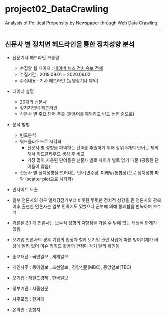 # project02_DataCrawling
Analysis of Political Propensity by Newspaper through Web Data Crawling

---

## 신문사 별 정치면 헤드라인을 통한 정치성향 분석
- 신문기사 헤드라인 크롤링
  * 수집할 웹 페이지 : [네이버 뉴스 정치 속보 전체](https://news.naver.com/main/list.nhn?mode=LSD&mid=sec&sid1=100)
  * 수집기간 : 2019.09.01 ~ 2020.06.02
  * 수집내용 : 기사 헤드라인 (동영상기사 제외)
  
- 데이터 설명
  * 20개의 신문사
  * 정치지면의 헤드라인
  * 신문사 별 주요 단어 추출 (불용어를 제외하고 빈도 높은 순으로)
  
- 분석 방법
  * 빈도분석
  * 워드클라우드로 시각화
    + 신문사 별 성향을 파악하는 단어를 추출하기 위해 상위 5개의 단어는 제외해서 워드클라우드 생성 후 비교
    + 가장 많이 사용된 단어들은 신문사 별로 차이가 별로 없기 때문 (공통된 단어들이 많음)
  * 신문사 별 정치성향을 드러내는 단어(민주당, 미래당/통합당)으로 정치성향 파악 (scatter plot으로 시각화)
  
 - 인사이트 도출
  * 일부 언론사의 경우 일제강점기부터 비롯된 뚜렷한 정치적 성향을 띈 언론사와 광복 이후 출현한 언론사는 일부 민족지도 있었으나 군부에 의해 통폐합을 반복하며 보수적
  * 거론된 20 개 언론사는 보수적 성향의 지향점을 가질 수 밖에 없는 태생적 한계가 있음
  * 모기업 언론사의 경우 기업의 입장과 함께 모기업 관련 사업에 따른 방어기제가 바탕에 깔려 있어 이슈 키워드 활용의 관점이 각기 달리 확인됨

  * 종교재단 : 국민일보 , 세계일보
  * 개인사주 : 동아일보 , 조선일보 , 경향신문(MBC), 중앙일보(TBC)
  * 모기업 :  헤럴드경제 , 한국일보
  * 정부기관 : 서울신문
  * 사주모집 : 한겨레
  * 온라인 : 종합지
 
 
